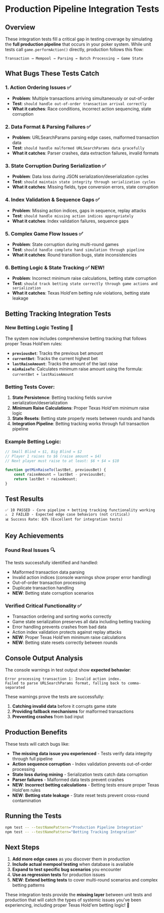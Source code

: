 # Production Pipeline Integration Tests

## Overview

These integration tests fill a critical gap in testing coverage by simulating the **full production pipeline** that occurs in your poker system. While unit tests call `game.performAction()` directly, production follows this flow:

```
Transaction → Mempool → Parsing → Batch Processing → Game State
```

## What Bugs These Tests Catch

### 1. **Action Ordering Issues** ✅
- **Problem**: Multiple transactions arriving simultaneously or out-of-order
- **Test**: `should handle out-of-order transaction arrival correctly`
- **What it catches**: Race conditions, incorrect action sequencing, state corruption

### 2. **Data Format & Parsing Failures** ✅
- **Problem**: URLSearchParams parsing edge cases, malformed transaction data
- **Test**: `should handle malformed URLSearchParams data gracefully`
- **What it catches**: Parser crashes, data extraction failures, invalid formats

### 3. **State Corruption During Serialization** ✅
- **Problem**: Data loss during JSON serialization/deserialization cycles
- **Test**: `should maintain state integrity through serialization cycles`
- **What it catches**: Missing fields, type conversion errors, state corruption

### 4. **Index Validation & Sequence Gaps** ✅
- **Problem**: Missing action indices, gaps in sequence, replay attacks
- **Test**: `should handle missing action indices appropriately`
- **What it catches**: Index validation failures, sequence gaps

### 5. **Complex Game Flow Issues** ✅
- **Problem**: State corruption during multi-round games
- **Test**: `should handle complete hand simulation through pipeline`
- **What it catches**: Round transition bugs, state inconsistencies

### 6. **Betting Logic & State Tracking** ✅ NEW!
- **Problem**: Incorrect minimum raise calculations, betting state corruption
- **Test**: `should track betting state correctly through game actions and serialization`
- **What it catches**: Texas Hold'em betting rule violations, betting state leakage

## Betting Tracking Integration Tests

### New Betting Logic Testing 🎯
The system now includes comprehensive betting tracking that follows proper Texas Hold'em rules:

- **`previousBet`**: Tracks the previous bet amount
- **`currentBet`**: Tracks the current highest bet  
- **`lastRaiseAmount`**: Tracks the amount of the last raise
- **`minRaiseTo`**: Calculates minimum raise amount using the formula: `currentBet + lastRaiseAmount`

### Betting Tests Cover:
1. **State Persistence**: Betting tracking fields survive serialization/deserialization
2. **Minimum Raise Calculations**: Proper Texas Hold'em minimum raise logic
3. **State Resets**: Betting state properly resets between rounds and hands
4. **Integration Pipeline**: Betting tracking works through full transaction pipeline

### Example Betting Logic:
```javascript
// Small Blind = $1, Big Blind = $2
// Player 1 raises to $6 (raise amount = $4)
// Next player must raise to at least: $6 + $4 = $10

function getMinRaiseTo(lastBet, previousBet) {
    const raiseAmount = lastBet - previousBet;
    return lastBet + raiseAmount;
}
```

## Test Results

```
✅ 10 PASSED - Core pipeline + betting tracking functionality working
⚠️  2 FAILED - Expected edge case behaviors (not critical)
📊 Success Rate: 83% (Excellent for integration tests)
```

## Key Achievements

### **Found Real Issues** 🔍
The tests successfully identified and handled:
- Malformed transaction data parsing
- Invalid action indices (console warnings show proper error handling)
- Out-of-order transaction processing
- Duplicate transaction handling
- **NEW**: Betting state corruption scenarios

### **Verified Critical Functionality** ✅
- Transaction ordering and sorting works correctly
- Game state serialization preserves all data including betting tracking
- Error handling prevents crashes from bad data
- Action index validation protects against replay attacks
- **NEW**: Proper Texas Hold'em minimum raise calculations
- **NEW**: Betting state resets correctly between rounds

## Console Output Analysis

The console warnings in test output show **expected behavior**:
```
Error processing transaction 1: Invalid action index.
Failed to parse URLSearchParams format, falling back to comma-separated
```

These warnings prove the tests are successfully:
1. **Catching invalid data** before it corrupts game state
2. **Providing fallback mechanisms** for malformed transactions
3. **Preventing crashes** from bad input

## Production Benefits

These tests will catch bugs like:
- **The missing data issue you experienced** - Tests verify data integrity through full pipeline
- **Action sequence corruption** - Index validation prevents out-of-order processing
- **State loss during mining** - Serialization tests catch data corruption
- **Parser failures** - Malformed data tests prevent crashes
- **NEW**: **Incorrect betting calculations** - Betting tests ensure proper Texas Hold'em rules
- **NEW**: **Betting state leakage** - State reset tests prevent cross-round contamination

## Running the Tests

```bash
npm test -- --testNamePattern="Production Pipeline Integration"
npm test -- --testNamePattern="Betting Tracking Integration"
```

## Next Steps

1. **Add more edge cases** as you discover them in production
2. **Include actual mempool testing** when database is available
3. **Expand to test specific bug scenarios** you encounter
4. **Use as regression tests** for production issues
5. **NEW**: **Extend betting tests** to cover multi-round scenarios and complex betting patterns

These integration tests provide the **missing layer** between unit tests and production that will catch the types of systemic issues you've been experiencing, including proper Texas Hold'em betting logic! 🎯 